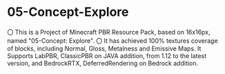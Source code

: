 # 05-Concept-Explore
〇 This is a Project of Minecraft PBR Resource Pack, based on 16x16px, named "05-Concept: Explore". 〇 It has achieved 100% textures coverage of blocks, including Normal, Gloss, Metalness and Emissive Maps. It Supports LabPBR, ClassicPBR on JAVA addition, from 1.12 to the latest version, and BedrockRTX, DeferredRendering on Bedrock addition.
